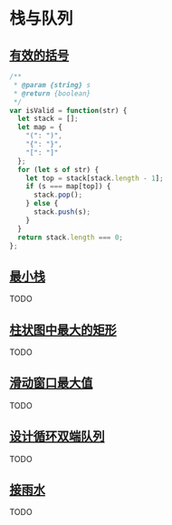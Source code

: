 # 栈与队列

## [有效的括号](https://leetcode.com/problems/valid-parentheses/)

```js
/**
 * @param {string} s
 * @return {boolean}
 */
var isValid = function(str) {
  let stack = [];
  let map = {
    "(": ")",
    "{": "}",
    "[": "]"
  };
  for (let s of str) {
    let top = stack[stack.length - 1];
    if (s === map[top]) {
      stack.pop();
    } else {
      stack.push(s);
    }
  }
  return stack.length === 0;
};
```

## [最小栈](https://leetcode.com/problems/min-stack/)

TODO

## [柱状图中最大的矩形](https://leetcode.com/problems/largest-rectangle-in-histogram/)

TODO

## [滑动窗口最大值](https://leetcode.com/problems/sliding-window-maximum/)

TODO

## [设计循环双端队列](https://leetcode.com/problems/design-circular-deque/)

TODO

## [接雨水](https://leetcode.com/problems/trapping-rain-water/)

TODO

